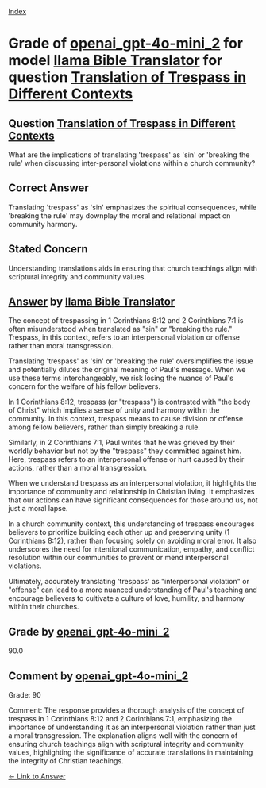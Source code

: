 
[Index](../../../../index.md)
# Grade of [openai_gpt-4o-mini_2](../../../grading_models/openai_gpt-4o-mini_2.md) for model [llama Bible Translator](../../../answering_models/llama_Bible_Translator.md) for question [Translation of Trespass in Different Contexts](../../../questions/Translation_of_Trespass_in_Different_Contexts.md)

## Question [Translation of Trespass in Different Contexts](../../../questions/Translation_of_Trespass_in_Different_Contexts.md)
What are the implications of translating 'trespass' as 'sin' or 'breaking the rule' when discussing inter-personal violations within a church community?

## Correct Answer
Translating 'trespass' as 'sin' emphasizes the spiritual consequences, while 'breaking the rule' may downplay the moral and relational impact on community harmony.

## Stated Concern
Understanding translations aids in ensuring that church teachings align with scriptural integrity and community values.

## [Answer](../Translation_of_Trespass_in_Different_Contexts.md) by [llama Bible Translator](../../../answering_models/llama_Bible_Translator.md)
The concept of trespassing in 1 Corinthians 8:12 and 2 Corinthians 7:1 is often misunderstood when translated as "sin" or "breaking the rule." Trespass, in this context, refers to an interpersonal violation or offense rather than moral transgression. 

Translating 'trespass' as 'sin' or 'breaking the rule' oversimplifies the issue and potentially dilutes the original meaning of Paul's message. When we use these terms interchangeably, we risk losing the nuance of Paul's concern for the welfare of his fellow believers.

In 1 Corinthians 8:12, trespass (or "trespass") is contrasted with "the body of Christ" which implies a sense of unity and harmony within the community. In this context, trespass means to cause division or offense among fellow believers, rather than simply breaking a rule. 

Similarly, in 2 Corinthians 7:1, Paul writes that he was grieved by their worldly behavior but not by the "trespass" they committed against him. Here, trespass refers to an interpersonal offense or hurt caused by their actions, rather than a moral transgression.

When we understand trespass as an interpersonal violation, it highlights the importance of community and relationship in Christian living. It emphasizes that our actions can have significant consequences for those around us, not just a moral lapse.

In a church community context, this understanding of trespass encourages believers to prioritize building each other up and preserving unity (1 Corinthians 8:12), rather than focusing solely on avoiding moral error. It also underscores the need for intentional communication, empathy, and conflict resolution within our communities to prevent or mend interpersonal violations.

Ultimately, accurately translating 'trespass' as "interpersonal violation" or "offense" can lead to a more nuanced understanding of Paul's teaching and encourage believers to cultivate a culture of love, humility, and harmony within their churches.

## Grade by [openai_gpt-4o-mini_2](../../../grading_models/openai_gpt-4o-mini_2.md)
90.0

## Comment by [openai_gpt-4o-mini_2](../../../grading_models/openai_gpt-4o-mini_2.md)
Grade: 90

Comment: The response provides a thorough analysis of the concept of trespass in 1 Corinthians 8:12 and 2 Corinthians 7:1, emphasizing the importance of understanding it as an interpersonal violation rather than just a moral transgression. The explanation aligns well with the concern of ensuring church teachings align with scriptural integrity and community values, highlighting the significance of accurate translations in maintaining the integrity of Christian teachings.

[&lt;- Link to Answer](../Translation_of_Trespass_in_Different_Contexts.md)
